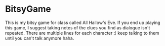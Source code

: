 # BitsyGame
This is my bitsy game for class called All Hallow's Eve.
If you end up playing this game, I suggest taking notes of the clues you find as dialogue isn't repeated. 
There are multiple lines for each character :) keep talking to them until you can't talk anymore haha.
